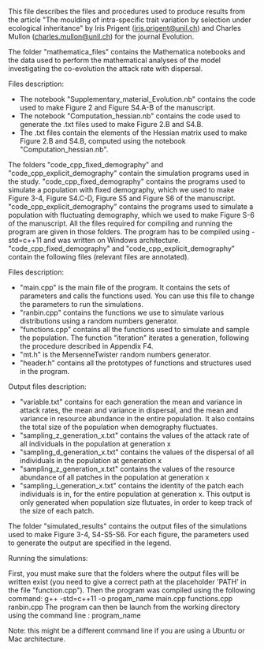 This file describes the files and procedures used to produce results from the article "The moulding of intra-specific trait variation by selection under ecological inheritance" by Iris Prigent (iris.prigent@unil.ch) and Charles Mullon (charles.mullon@unil.ch) for the journal Evolution.



The folder "mathematica_files" contains the Mathematica notebooks and the data used to perform the mathematical analyses of the model investigating the co-evolution the attack rate with dispersal. 

Files description:

- The notebook "Supplementary_material_Evolution.nb" contains the code used to make Figure 2 and Figure S4.A-B of the manuscript. 
- The notebook "Computation_hessian.nb" contains the code used to generate the .txt files used to make Figure 2.B and S4.B.
- The .txt files contain the elements of the Hessian matrix used to make Figure 2.B and S4.B, computed using the notebook "Computation_hessian.nb". 



The folders "code_cpp_fixed_demography" and "code_cpp_explicit_demography" contain the simulation programs used in the study. "code_cpp_fixed_demography" contains the programs used to simulate a population with fixed demography, which we used to make Figure 3-4, Figure S4.C-D, Figure S5 and Figure S6 of the manuscript. "code_cpp_explicit_demography" contains the programs used to simulate a population with fluctuating demography, which we used to make Figure S-6 of the manuscript. All the files required for compiling and running the program are given in those folders. The program has to be compiled using -std=c++11 and was written on Windows architecture. "code_cpp_fixed_demography" and "code_cpp_explicit_demography" contain the following files (relevant files are annotated). 


Files description:

- "main.cpp" is the main file of the program. It contains the sets of parameters and calls the functions used. You can use this file to change the parameters to run the simulations.
- "ranbin.cpp" contains the functions we use to simulate various distributions using a random numbers generator.
- "functions.cpp" contains all the functions used to simulate and sample the population. The function "iteration" iterates a generation, following the procedure described in Appendix F4.
- "mt.h" is the MersenneTwister random numbers generator.
- "header.h" contains all the prototypes of functions and structures used in the program.


Output files description:
 
- "variable.txt" contains for each generation the mean and variance in attack rates, the mean and variance in dispersal, and the mean and variance in resource abundance in the entire population. It also contains the total size of the population when demography fluctuates.
- "sampling_z_generation_x.txt" contains the values of the attack rate of all individuals in the population at generation x
- "sampling_d_generation_x.txt" contains the values of the dispersal of all individuals in the population at generation x
- "sampling_z_generation_x.txt" contains the values of the resource abundance of all patches in the population at generation x
- "sampling_i_generation_x.txt" contains the identity of the patch each individuals is in, for the entire population at generation x. This output is only generated when population size flutuates, in order to keep track of the size of each patch.

The folder "simulated_results" contains the output files of the simulations used to make Figure 3-4, S4-S5-S6. For each figure, the parameters used to generate the output are specified in the legend. 


Running the simulations:

First, you must make sure that the folders where the output files will be written exist (you need to give a correct path at the placeholder 'PATH' in the file "function.cpp").
Then the program was compiled using the following command: g++ -std=c++11 -o progam_name main.cpp functions.cpp ranbin.cpp
The program can then be launch from the working directory using the command line : program_name

Note: this might be a different command line if you are using a Ubuntu or Mac architecture. 


